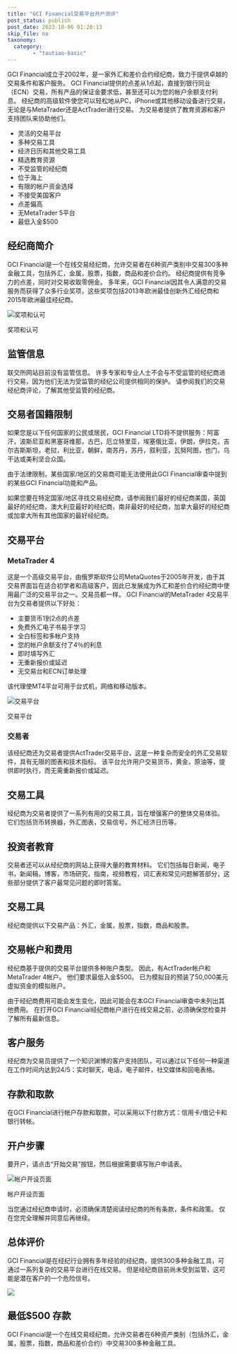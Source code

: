 ```yaml
---
title: "GCI Financial交易平台开户测评"
post_status: publish
post_date: 2023-10-06 01:20:13
skip_file: no
taxonomy:
  category:
        - "toutiao-basic"
---
```


GCI Financial成立于2002年，是一家外汇和差价合约经纪商，致力于提供卓越的交易条件和客户服务。 GCI Financial提供的点差从1点起，直接到银行同业（ECN）交易，所有产品的保证金要求低，甚至还可以为您的帐户余额支付利息。 经纪商的高级软件使您可以轻松地从PC，iPhone或其他移动设备进行交易，无论是与MetaTrader还是ActTrader进行交易。 为交易者提供了教育资源和客户支持团队来协助他们。

- 灵活的交易平台
- 多种交易工具
- 经济日历和其他交易工具
- 精选教育资源
- 不受监管的经纪商
- 位于海上
- 有限的帐户资金选择
- 不接受美国客户
- 点差偏高
- 无MetaTrader 5平台
- 最低入金$500

## 经纪商简介

GCI Financial是一个在线交易经纪商，允许交易者在6种资产类别中交易300多种金融工具，包括外汇，金属，股票，指数，商品和差价合约。 经纪商提供有竞争力的点差，同时对交易收取零佣金。 多年来，GCI Financial因其令人满意的交易服务而获得了众多行业奖项，这些奖项包括2013年欧洲最佳创新外汇经纪商和2015年欧洲最佳经纪商。

![奖项和认可](https://cdn.fendou.la/funstoutiao/2020/11/GCI-Financial-Review-Awards-and-Nominations-1024x220.jpg "奖项和认可")

奖项和认可

## 监管信息

联交所网站目前没有监管信息。 许多专家和专业人士不会与不受监管的经纪商进行交易，因为他们无法为受监管的经纪公司提供相同的保护。 请参阅我们的交易经纪商评论，了解其他受监管的经纪商。

## 交易者国籍限制

如果您是以下任何国家的公民或居民，GCI Financial LTD将不提供服务：阿富汗，波斯尼亚和黑塞哥维那，古巴，厄立特里亚，埃塞俄比亚，伊朗，伊拉克，吉尔吉斯斯坦，老挝，利比亚，朝鲜，南苏丹，苏丹，叙利亚，瓦努阿图，也门，乌干达或美利坚合众国。

由于法律限制，某些国家/地区的交易商可能无法使用此GCI Financial审查中提到的某些GCI Financial功能和产品。

如果您要在特定国家/地区寻找交易经纪商，请参阅我们最好的经纪商美国，英国最好的经纪商，澳大利亚最好的经纪商，南非最好的经纪商，加拿大最好的经纪商或加拿大所有其他国家的最好经纪商。

## 交易平台

### MetaTrader 4

这是一个高级交易平台，由俄罗斯软件公司MetaQuotes于2005年开发，由于其交易界面旨在适合初学者和高级客户，因此已发展成为外汇和差价合约经纪商中使用最广泛的交易平台之一。交易员都一样。 GCI Financial的MetaTrader 4交易平台为交易者提供以下好处：

- 主要货币1到2点的点差
- 免费外汇电子书易于学习
- 全白标签和多帐户支持
- 您的帐户余额支付了4％的利息
- 即时填写外汇
- 无重新报价或延迟
- 无交易台和ECN订单处理

该代理使MT4平台可用于台式机，网络和移动版本。

![交易平台](https://cdn.fendou.la/funstoutiao/2020/11/GCI-Financial-Review-Trading-Platform.jpg "交易平台")

交易平台

### 交易者

该经纪商还为交易者提供ActTrader交易平台，这是一种复杂而安全的外汇交易软件，具有无限的图表和技术指标。 该平台允许用户交易货币，黄金，原油等，提供即时执行，而无需重新报价或延迟。

## 交易工具

经纪商为交易者提供了一系列有用的交易工具，旨在增强客户的整体交易体验。 它们包括货币转换器，外汇图表，交易信号，外汇经济日历等。

## 投资者教育

交易者还可以从经纪商的网站上获得大量的教育材料。 它们包括每日新闻，电子书，新闻稿，博客，市场研究，指南，视频教程，词汇表和常见问题解答部分，这些部分提供了客户最常见问题的即时答案。

## 交易工具

经纪商提供以下交易产品：外汇，金属，股票，指数，商品和股票。

## 交易帐户和费用

经纪商基于提供的交易平台提供多种账户类型。 因此，有ActTrader帐户和MetaTrader 4帐户。 他们要求最低入金$500。 已为模拟目的预装了50,000美元虚拟资金的模拟账户。

由于经纪商费用可能会发生变化，因此可能会在本GCI Financial审查中未列出其他费用。 在打开GCI Financial经纪商帐户进行在线交易之前，必须确保您检查并了解所有最新信息。

## 客户服务

经纪商为交易员提供了一个知识渊博的客户支持团队，可以通过以下任何一种渠道在工作时间内达到24/5：实时聊天，电话，电子邮件，社交媒体和回电表格。

## 存款和取款

在GCI Financial进行帐户存款和取款，可以采用以下付款方式：信用卡/借记卡和银行转帐。

## 开户步骤

要开户，请点击“开始交易”按钮，然后根据需要填写账户申请表。

![帐户开设页面](https://cdn.fendou.la/funstoutiao/2020/11/GCI-Financial-Review-Account-Opening-Page.jpg "帐户开设页面")

帐户开设页面

当您通过经纪商申请时，必须确保清楚阅读经纪商的所有条款，条件和政策。 仅在您完全理解并同意后再继续。

## 总体评价

GCI Financial是在经纪行业拥有多年​​经验的经纪商，提供300多种金融工具，可通过一系列复杂的交易平台进行在线交易。 但是经纪商目前尚未受到监管，这可能是潜在客户的一个危险信号。

![](https://cdn.fendou.la/funstoutiao/2020/11/GCI-Financial-Logo.png)

## 最低$500 存款

GCI Financial是一个在线交易经纪商，允许交易者在6种资产类别（包括外汇，金属，股票，指数，商品和差价合约）中交易300多种金融工具。
